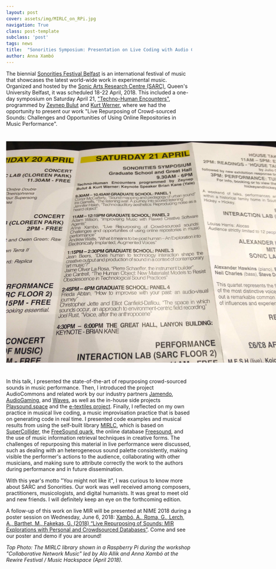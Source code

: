 ```yaml
---
layout: post
cover: assets/img/MIRLC_on_RPi.jpg
navigation: True
class: post-template
subclass: 'post'
tags: news
title:  "Sonorities Symposium: Presentation on Live Coding with Audio Commons"
author: Anna Xambó
---
```


The biennial [Sonorities Festival Belfast](http://sonorities.org.uk/) is an international festival of music that showcases the latest world-wide work in experimental music. Organized and hosted by the [Sonic Arts Research Centre (SARC)](http://www.sarc.qub.ac.uk/), Queen's University Belfast, it was scheduled 18-22 April, 2018. This included a one-day symposium on Saturday April 21, ["Techno-Human Encounters"](http://sonorities.org.uk/test-5/sonorities-symposium-all-day/), programmed by [Zeynep Bulut](https://pure.qub.ac.uk/portal/en/persons/zeynep-bulut(43a924fd-4665-43cc-bda1-e0cf97ff712f).html) and [Kurt Werner](https://pure.qub.ac.uk/portal/en/persons/kurt-werner(cf825163-5843-4f41-8416-165df363928b).html), where we had the opportunity to present our work "Live Repurposing of Crowd-sourced Sounds: Challenges and Opportunities of Using Online Repositories in Music Performance".

<a href="/assets/img/Sonorities_2018_Symposium_program.jpg" target="blank"><img style="margin:auto;margin-bottom:25px;margin-top:25px;max-width:800px;" class="img-responsive" src="/assets/img/Sonorities_2018_Symposium_program.jpg" alt="Sonorities Symposium Program">
</a>

In this talk, I presented the state-of-the-art of repurposing crowd-sourced sounds in music performance. Then, I introduced the project AudioCommons and related work by our industry partners [Jamendo](https://www.jamendo.com/), [AudioGaming](http://www.audiogaming.net/), and [Waves](http://www.waves.com/), as well as the in-house side projects [Playsound.space](http://www.playsound.space/) and the [e-textiles project](https://www.audiocommons.org/2018/05/18/tei-2018.html).
Finally, I reflected on my own practice in musical live coding, a music improvisation practice that is based on generating code in real time. I presented code examples and musical results from using the self-built library [MIRLC](http://github.com/axambo/MIRLC), which is based on [SuperCollider](https://supercollider.github.io), the [FreeSound quark](https://github.com/g-roma/Freesound.sc), the online database [Freesound](https://freesound.org), and the use of music information retrieval techniques in creative forms. The challenges of repurposing this material in live performance were discussed, such as dealing with an heterogeneous sound palette consistently, making visible the performer's actions to the audience, collaborating with other musicians, and making sure to attribute correctly the work to the authors during performance and in future dissemination.

With this year's motto "You might not like it", I was curious to know more about SARC and Sonorities. Our work was well received among composers, practitioners, musicologists, and digital humanists. It was great to meet old and new friends. I will definitely keep an eye on the forthcoming edition.

A follow-up of this work on live MIR will be presented at NIME 2018 during a poster session on Wednesday, June 6, 2018: [Xambó, A., Roma, G., Lerch, A., Barthet, M., Fakekas, G. (2018) “Live Repurposing of Sounds: MIR Explorations with Personal and Crowdsourced Databases”](https://nime2018.sched.com/event/EBmi/demo-poster-session-3?iframe=no&w=100%&sidebar=yes&bg=no). Come and see our poster and demo if you are around!

*Top Photo: The MIRLC library shown in a Raspberry Pi during the workshop "Collaborative Network Music" led by Alo Allik and Anna Xambó at the Rewire Festival / Music Hackspace (April 2018).*
